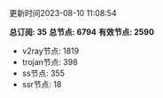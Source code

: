 更新时间2023-08-10 11:08:54

**总订阅: 35**
**总节点: 6794**
**有效节点: 2590**
- v2ray节点: 1819
- trojan节点: 398
- ss节点: 355
- ssr节点: 18
